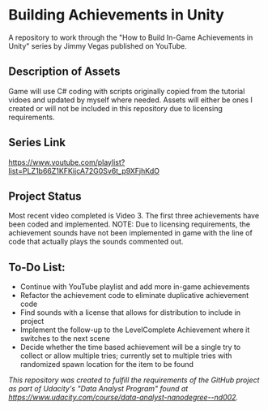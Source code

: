 # Building Achievements in Unity
A repository to work through the "How to Build In-Game Achievements in Unity" series by Jimmy Vegas published on YouTube.


## Description of Assets
Game will use C# coding with scripts originally copied from the tutorial vidoes and updated by myself where needed.  Assets will either be ones I created or will not be included in this repository due to licensing requirements.


## Series Link
https://www.youtube.com/playlist?list=PLZ1b66Z1KFKijcA72G0Sv6t_p9XFjhKdO


## Project Status
Most recent video completed is Video 3.  The first three achievements have been coded and implemented.  NOTE: Due to licensing requirements, the achievement sounds have not been implemented in game with the line of code that actually plays the sounds  commented out.


## To-Do List:
- Continue with YouTube playlist and add more in-game achievements
- Refactor the achievement code to eliminate duplicative achievement code
- Find sounds with a license that allows for distribution to include in project
- Implement the follow-up to the LevelComplete Achievement where it switches to the next scene
- Decide whether the time based achievement will be a single try to collect or allow multiple tries; currently set to multiple tries with randomized spawn location for the item to be found




_This repository was created to fulfill the requirements of the GitHub project as part of Udacity's "Data Analyst Program" found at https://www.udacity.com/course/data-analyst-nanodegree--nd002._
